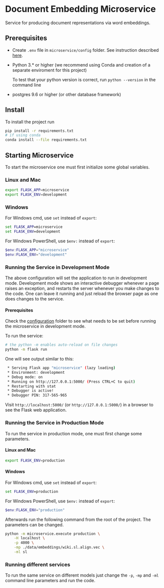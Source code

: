 # Document Embedding Microservice
Service for producing document representations via word embeddings.

## Prerequisites

- Create `.env` file in `microservice/config` folder. See instruction described [here](./microservice/config/).

- Python 3.* or higher (we recommend using Conda and creation of a separate enviroment for this project)

    To test that your python version is correct, run `python --version` in the command line

- postgres 9.6 or higher (or other database framework)

## Install

To install the project run

```bash
pip install -r requirements.txt
# if using conda
conda install --file requirements.txt
```

## Starting Microservice

To start the microservice one must first initialize some global variables.

### Linux and Mac

```bash
export FLASK_APP=microservice
export FLASK_ENV=development
```

### Windows

For Windows cmd, use `set` instead of `export`:

```cmd
set FLASK_APP=microservice
set FLASK_ENV=development
```

For Windows PowerShell, use `$env:` instead of `export`:

```PowerShell
$env:FLASK_APP="microservice"
$env:FLASK_ENV="development"
```

### Running the Service in Development Mode
The above configuration will set the application to run in development mode.
Development mode shows an interactive debugger whenever a page raises an exception,
and restarts the server whenever you make changes to the code.
One can leave it running and just reload the browser page as one does changes to the service.

#### Prerequisites
Check the [configuration](./microservice/config/) folder to see what needs to be set before running the microservice
in development mode.


To run the service:
```bash
# the python -m enables auto-reload on file changes
python -m flask run
```

One will see output similar to this:

```bash
 * Serving Flask app "microservice" (lazy loading)
 * Environment: development
 * Debug mode: on
 * Running on http://127.0.0.1:5000/ (Press CTRL+C to quit)
 * Restarting with stat
 * Debugger is active!
 * Debugger PIN: 317-565-965
```
Visit `http://localhost:5000/` (or `http://127.0.0.1:5000/`) in a browser to see the Flask web
application.


### Running the Service in Production Mode

To run the service in production mode, one must first change some parameters.

#### Linux and Mac

```bash
export FLASK_ENV=production
```

#### Windows

For Windows cmd, use `set` instead of `export`:

```cmd
set FLASK_ENV=production
```

For Windows PowerShell, use `$env:` instead of `export`:

```PowerShell
$env:FLASK_ENV="production"
```

Afterwards run the following command from the root of the project. The parameters
can be changed.

```bash
python -m microservice.execute production \
    -H localhost \
    -p 4000 \
    -mp ./data/embeddings/wiki.sl.align.vec \
    -ml sl
```

### Running different services

To run the same service on different models just change the `-p`, `-mp` and `-ml`
command line parameters and run the code.